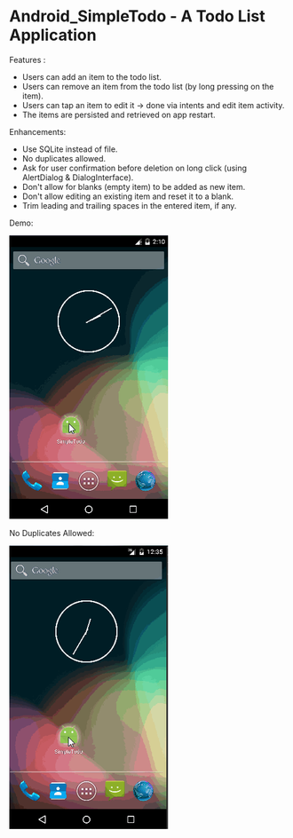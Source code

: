 # Android_SimpleTodo - A Todo List Application

Features :
* Users can add an item to the todo list.
* Users can remove an item from the todo list (by long pressing on the item).
* Users can tap an item to edit it -> done via intents and edit item activity.
* The items are persisted and retrieved on app restart.

Enhancements:
* Use SQLite instead of file.
* No duplicates allowed.
* Ask for user confirmation before deletion on long click (using AlertDialog & DialogInterface).
* Don't allow for blanks (empty item) to be added as new item.
* Don't allow editing an existing item and reset it to a blank.
* Trim leading and trailing spaces in the entered item, if any.

Demo:

![demo](screenshots/Initial.gif)

No Duplicates Allowed:

![demo](screenshots/No_Duplicates.gif)
